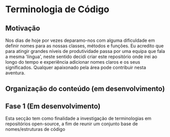 # Terminologia de Código
## Motivação
Nos dias de hoje por vezes deparamo-nos com alguma dificuldade em definir nomes para as nossas classes, métodos e funções. Eu acredito que para atingir grandes níveis de produtividade passa por uma equipa que fala a mesma 'língua', neste sentido decidi criar este repositório onde irei ao longo do tempo e experiência adicionar nomes claros e os seus significados. Qualquer apaixonado pela área pode contribuir nesta aventura.

## Organização do conteúdo (em desenvolvimento)

## Fase 1 (Em desenvolvimento)
Esta secção tem como finalidade a investigação de terminologias em repositórios open-source, a fim de reunir um conjunto base de nomes/estruturas de código
